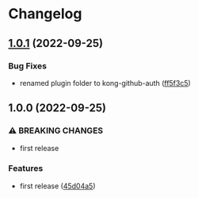 # Changelog

## [1.0.1](https://github.com/nodis-com-br/kong-github-auth/compare/v1.0.0...v1.0.1) (2022-09-25)


### Bug Fixes

* renamed plugin folder to kong-github-auth ([ff5f3c5](https://github.com/nodis-com-br/kong-github-auth/commit/ff5f3c5c32c60277eb57e1a414f77ea872346184))

## 1.0.0 (2022-09-25)


### ⚠ BREAKING CHANGES

* first release

### Features

* first release ([45d04a5](https://github.com/nodis-com-br/kong-github-auth/commit/45d04a58d93900f4f4cac7c65e6f0bc4be4f847a))
